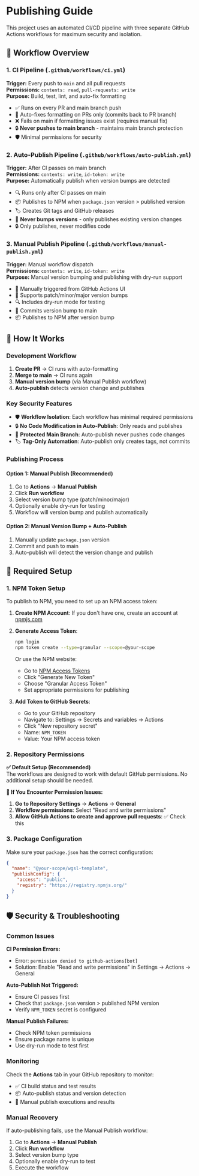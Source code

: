 # Publishing Guide

This project uses an automated CI/CD pipeline with three separate GitHub Actions workflows for maximum security and isolation.

## 🚀 Workflow Overview

### 1. CI Pipeline (`.github/workflows/ci.yml`)

**Trigger:** Every push to `main` and all pull requests  
**Permissions:** `contents: read`, `pull-requests: write`  
**Purpose:** Build, test, lint, and auto-fix formatting

- ✅ Runs on every PR and main branch push
- 🔧 Auto-fixes formatting on PRs only (commits back to PR branch)
- ❌ Fails on main if formatting issues exist (requires manual fix)
- 🔒 **Never pushes to main branch** - maintains main branch protection
- 🛡️ Minimal permissions for security

### 2. Auto-Publish Pipeline (`.github/workflows/auto-publish.yml`)

**Trigger:** After CI passes on main branch  
**Permissions:** `contents: write`, `id-token: write`  
**Purpose:** Automatically publish when version bumps are detected

- 🔍 Runs only after CI passes on main
- 📦 Publishes to NPM when `package.json` version > published version
- 🏷️ Creates Git tags and GitHub releases
- 🚀 **Never bumps versions** - only publishes existing version changes
- 🔒 Only publishes, never modifies code

### 3. Manual Publish Pipeline (`.github/workflows/manual-publish.yml`)

**Trigger:** Manual workflow dispatch  
**Permissions:** `contents: write`, `id-token: write`  
**Purpose:** Manual version bumping and publishing with dry-run support

- 👤 Manually triggered from GitHub Actions UI
- 🔢 Supports patch/minor/major version bumps
- 🔍 Includes dry-run mode for testing
- 📝 Commits version bump to main
- 📦 Publishes to NPM after version bump

## 🔄 How It Works

### Development Workflow

1. **Create PR** → CI runs with auto-formatting
2. **Merge to main** → CI runs again
3. **Manual version bump** (via Manual Publish workflow)
4. **Auto-publish** detects version change and publishes

### Key Security Features

- 🛡️ **Workflow Isolation**: Each workflow has minimal required permissions
- 🔒 **No Code Modification in Auto-Publish**: Only reads and publishes
- 🚫 **Protected Main Branch**: Auto-publish never pushes code changes
- 🏷️ **Tag-Only Automation**: Auto-publish only creates tags, not commits

### Publishing Process

#### Option 1: Manual Publish (Recommended)

1. Go to **Actions** → **Manual Publish**
2. Click **Run workflow**
3. Select version bump type (patch/minor/major)
4. Optionally enable dry-run for testing
5. Workflow will version bump and publish automatically

#### Option 2: Manual Version Bump + Auto-Publish

1. Manually update `package.json` version
2. Commit and push to main
3. Auto-publish will detect the version change and publish

## 🔧 Required Setup

### 1. NPM Token Setup

To publish to NPM, you need to set up an NPM access token:

1. **Create NPM Account**: If you don't have one, create an account at [npmjs.com](https://www.npmjs.com/)

2. **Generate Access Token**:

   ```bash
   npm login
   npm token create --type=granular --scope=@your-scope
   ```

   Or use the NPM website:

   - Go to [NPM Access Tokens](https://www.npmjs.com/settings/tokens)
   - Click "Generate New Token"
   - Choose "Granular Access Token"
   - Set appropriate permissions for publishing

3. **Add Token to GitHub Secrets**:
   - Go to your GitHub repository
   - Navigate to: Settings → Secrets and variables → Actions
   - Click "New repository secret"
   - Name: `NPM_TOKEN`
   - Value: Your NPM access token

### 2. Repository Permissions

**✅ Default Setup (Recommended)**  
The workflows are designed to work with default GitHub permissions. No additional setup should be needed.

**🔧 If You Encounter Permission Issues:**

1. **Go to Repository Settings** → **Actions** → **General**
2. **Workflow permissions**: Select "Read and write permissions"
3. **Allow GitHub Actions to create and approve pull requests**: ✅ Check this

### 3. Package Configuration

Make sure your `package.json` has the correct configuration:

```json
{
  "name": "@your-scope/wgsl-template",
  "publishConfig": {
    "access": "public",
    "registry": "https://registry.npmjs.org/"
  }
}
```

## 🛡️ Security & Troubleshooting

### Common Issues

**CI Permission Errors:**

- Error: `permission denied to github-actions[bot]`
- Solution: Enable "Read and write permissions" in Settings → Actions → General

**Auto-Publish Not Triggered:**

- Ensure CI passes first
- Check that `package.json` version > published NPM version
- Verify `NPM_TOKEN` secret is configured

**Manual Publish Failures:**

- Check NPM token permissions
- Ensure package name is unique
- Use dry-run mode to test first

### Monitoring

Check the **Actions** tab in your GitHub repository to monitor:

- ✅ CI build status and test results
- 📦 Auto-publish status and version detection
- 🔧 Manual publish executions and results

### Manual Recovery

If auto-publishing fails, use the Manual Publish workflow:

1. Go to **Actions** → **Manual Publish**
2. Click **Run workflow**
3. Select version bump type
4. Optionally enable dry-run to test
5. Execute the workflow
